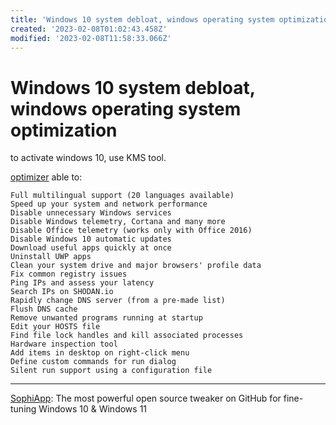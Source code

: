 ```yaml
---
title: 'Windows 10 system debloat, windows operating system optimization'
created: '2023-02-08T01:02:43.458Z'
modified: '2023-02-08T11:58:33.066Z'
---
```


# Windows 10 system debloat, windows operating system optimization

to activate windows 10, use KMS tool.

[optimizer](https://github.com/hellzerg/optimizer) able to:

```
Full multilingual support (20 languages available)
Speed up your system and network performance
Disable unnecessary Windows services
Disable Windows telemetry, Cortana and many more
Disable Office telemetry (works only with Office 2016)
Disable Windows 10 automatic updates
Download useful apps quickly at once
Uninstall UWP apps
Clean your system drive and major browsers' profile data
Fix common registry issues
Ping IPs and assess your latency
Search IPs on SHODAN.io
Rapidly change DNS server (from a pre-made list)
Flush DNS cache
Remove unwanted programs running at startup
Edit your HOSTS file
Find file lock handles and kill associated processes
Hardware inspection tool
Add items in desktop on right-click menu
Define custom commands for run dialog
Silent run support using a configuration file
```

----

[SophiApp](https://github.com/Sophia-Community/SophiApp): The most powerful open source tweaker on GitHub for fine-tuning Windows 10 & Windows 11


